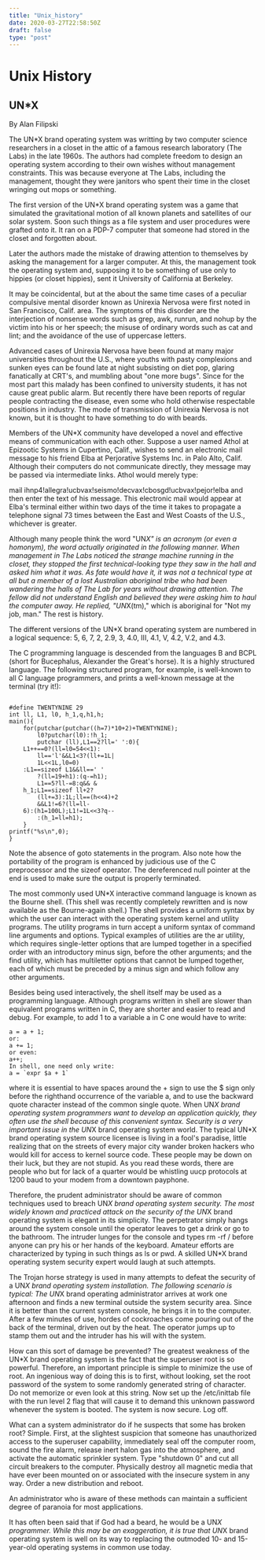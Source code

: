 ```yaml
---
title: "Unix_history"
date: 2020-03-27T22:58:50Z
draft: false
type: "post"
---
```


# Unix History

## UN*X

By Alan Filipski

The UN*X brand operating system was writting by two computer science researchers in a closet in the attic of a famous research laboratory (The Labs) in the late 1960s. The authors had complete freedom to design an operating system according to their own wishes without management constraints. This was because everyone at The Labs, including the management, thought they were janitors who spent their time in the closet wringing out mops or something.

The first version of the UN*X brand operating system was a game that simulated the gravitational motion of all known planets and satellites of our solar system. Soon such things as a file system and user procedures were grafted onto it. It ran on a PDP-7 computer that someone had stored in the closet and forgotten about.

Later the authors made the mistake of drawing attention to themselves by asking the management for a larger computer. At this, the management took the operating system and, supposing it to be something of use only to hippies (or closet hippies), sent it University of California at Berkeley.

It may be coincidental, but at the about the same time cases of a peculiar compulsive mental disorder known as Unirexia Nervosa were first noted in San Francisco, Calif. area. The symptoms of this disorder are the interjection of nonsense words such as grep, awk, runrun, and nohup by the victim into his or her speech; the misuse of ordinary words such as cat and lint; and the avoidance of the use of uppercase letters.

Advanced cases of Unirexia Nervosa have been found at many major universities throughout the U.S., where youths with pasty complexions and sunken eyes can be found late at night subsisting on diet pop, glaring fanatically at CRT's, and mumbling about "one more bugs". Since for the most part this malady has been confined to university students, it has not cause great public alarm. But recently there have been reports of regular people contracting the disease, even some who hold otherwise respectable positions in industry. The mode of transmission of Unirexia Nervosa is not known, but it is thought to have something to do with beards.

Members of the UN*X community have developed a novel and effective means of communication with each other. Suppose a user named Athol at Epizootic Systems in Cupertino, Calif., wishes to send an electronic mail message to his friend Elba at Perjorative Systems Inc. in Palo Alto, Calif. Although their computers do not communicate directly, they message may be passed via intermediate links. Athol would merely type:

mail ihnp4!allegra!ucbvax!seismo!decvax!cbosgd!ucbvax!pejor!elba
and then enter the text of his message. This electronic mail would appear at Elba's terminal either within two days of the time it takes to propagate a telephone signal 73 times between the East and West Coasts of the U.S., whichever is greater.

Although many people think the word "UN*X" is an acronym (or even a homonym), the word actually originated in the following manner. When management in The Labs noticed the strange machine running in the closet, they stopped the first technical-looking type they saw in the hall and asked him what it was. As fate would have it, it was not a technical type at all but a member of a lost Australian aboriginal tribe who had been wandering the halls of The Lab for years without drawing attention. The fellow did not understand English and believed they were asking him to haul the computer away. He replied, "UN*X(tm)," which is aboriginal for "Not my job, man." The rest is history.

The different versions of the UN*X brand operating system are numbered in a logical sequence: 5, 6, 7, 2, 2.9, 3, 4.0, III, 4.1, V, 4.2, V.2, and 4.3.

The C programming language is descended from the languages B and BCPL (short for Bucephalus, Alexander the Great's horse). It is a highly structured language. The following structured program, for example, is well-known to all C language programmers, and prints a well-known message at the terminal (try it!):

```

#define TWENTYNINE 29
int ll, L1, l0, h_1,q,h1,h;
main(){
	for(putchar(putchar((h=7)*10+2)+TWENTYNINE);
		l0?putchar(l0):!h_1;
		putchar (ll),L1==2?ll=' ':0){
	L1++==0?(ll=l0=54<<1):
		ll=='l'&&L1<3?(ll+=1L|
		1L<<1L,l0=0)
	:L1==sizeof L1&&ll==' '
		?(ll=19+h1):(q-=h1);
		L1==5?ll-=8:q&& &
	h_1;L1==sizeof ll+2?
		(ll+=3):1L;ll==(h<<4)+2
		&&L1!=6?(ll=ll-
	6):(h1=100L);L1!=1L<<3?q--
		:(h_1=ll=h1);
	}
printf("%s\n",0);
}

```

Note the absence of goto statements in the program. Also note how the portability of the program is enhanced by judicious use of the C preprocessor and the sizeof operator. The dereferenced null pointer at the end is used to make sure the output is properly terminated.

The most commonly used UN*X interactive command language is known as the Bourne shell. (This shell was recently completely rewritten and is now available as the Bourne-again shell.) The shell provides a uniform syntax by which the user can interact with the operating system kernel and utility programs. The utility programs in turn accept a uniform syntax of command line arguments and options. Typical examples of utilities are the ar utility, which requires single-letter options that are lumped together in a specified order with an introductory minus sign, before the other arguments; and the find utility, which has multiletter options that cannot be lumped together, each of which must be preceded by a minus sign and which follow any other arguments.

Besides being used interactively, the shell itself may be used as a programming language. Although programs written in shell are slower than equivalent programs written in C, they are shorter and easier to read and debug. For example, to add 1 to a variable a in C one would have to write:

```
a = a + 1;
or:
a += 1;
or even:
a++;
In shell, one need only write:
a = `expr $a + 1`
```

where it is essential to have spaces around the + sign to use the $ sign only before the righthand occurrence of the variable a, and to use the backward quote character instead of the common single quote. When UN*X brand operating system programmers want to develop an application quickly, they often use the shell because of this convenient syntax.
Security is a very important issue in the UN*X brand operating system world. The typical UN*X brand operating system source licensee is living in a fool's paradise, little realizing that on the streets of every major city wander broken hackers who would kill for access to kernel source code. These people may be down on their luck, but they are not stupid. As you read these words, there are people who but for lack of a quarter would be whistling uucp protocols at 1200 baud to your modem from a downtown payphone.

Therefore, the prudent administrator should be aware of common techniques used to breach UN*X brand operating system security. The most widely known and practiced attack on the security of the UN*X brand operating system is elegant in its simplicity. The perpetrator simply hangs around the system console until the operator leaves to get a drink or go to the bathroom. The intruder lunges for the console and types rm -rf / before anyone can pry his or her hands of the keyboard. Amateur efforts are characterized by typing in such things as ls or pwd. A skilled UN*X brand operating system security expert would laugh at such attempts.

The Trojan horse strategy is used in many attempts to defeat the security of a UN*X brand operating system installation. The following scenario is typical: The UN*X brand operating administrator arrives at work one afternoon and finds a new terminal outside the system security area. Since it is better than the current system console, he brings it in to the computer. After a few minutes of use, hordes of cockroaches come pouring out of the back of the terminal, driven out by the heat. The operator jumps up to stamp them out and the intruder has his will with the system.

How can this sort of damage be prevented? The greatest weakness of the UN*X brand operating system is the fact that the superuser root is so powerful. Therefore, an important principle is simple to minimize the use of root. An ingenious way of doing this is to first, without looking, set the root password of the system to some randomly generated string of character. Do not memorize or even look at this string. Now set up the /etc/inittab file with the run level 2 flag that will cause it to demand this unknown password whenever the system is booted. The system is now secure. Log off.

What can a system administrator do if he suspects that some has broken root? Simple. First, at the slightest suspicion that someone has unauthorized access to the superuser capability, immediately seal off the computer room, sound the fire alarm, release inert halon gas into the atmosphere, and activate the automatic sprinkler system. Type "shutdown 0" and cut all circuit breakers to the computer. Physically destroy all magnetic media that have ever been mounted on or associated with the insecure system in any way. Order a new distribution and reboot.

An administrator who is aware of these methods can maintain a sufficient degree of paranoia for most applications.

It has often been said that if God had a beard, he would be a UN*X programmer. While this may be an exaggeration, it is true that UN*X brand operating system is well on its way to replacing the outmoded 10- and 15-year-old operating systems in common use today.
